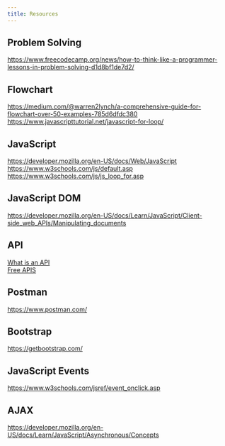 ```yaml
---
title: Resources
---
```



## Problem Solving

<https://www.freecodecamp.org/news/how-to-think-like-a-programmer-lessons-in-problem-solving-d1d8bf1de7d2/>

## Flowchart

<https://medium.com/@warren2lynch/a-comprehensive-guide-for-flowchart-over-50-examples-785d6dfdc380>\
<https://www.javascripttutorial.net/javascript-for-loop/>

## JavaScript

<https://developer.mozilla.org/en-US/docs/Web/JavaScript>\
<https://www.w3schools.com/js/default.asp>\
<https://www.w3schools.com/js/js_loop_for.asp>

## JavaScript DOM

<https://developer.mozilla.org/en-US/docs/Learn/JavaScript/Client-side_web_APIs/Manipulating_documents>

## API

[What is an API](https://www.iotforall.com/what-is-an-api/)\
[Free APIS](https://github.com/public-apis/public-apis)

## Postman

<https://www.postman.com/>

## Bootstrap

<https://getbootstrap.com/>

## JavaScript Events

<https://www.w3schools.com/jsref/event_onclick.asp>

## AJAX

<https://developer.mozilla.org/en-US/docs/Learn/JavaScript/Asynchronous/Concepts>
